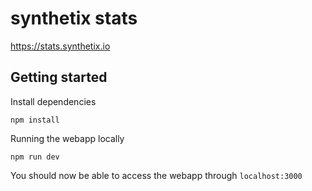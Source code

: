 # synthetix stats
https://stats.synthetix.io

## Getting started
Install dependencies
```
npm install
```

Running the webapp locally
```
npm run dev
```

You should now be able to access the webapp through `localhost:3000`
